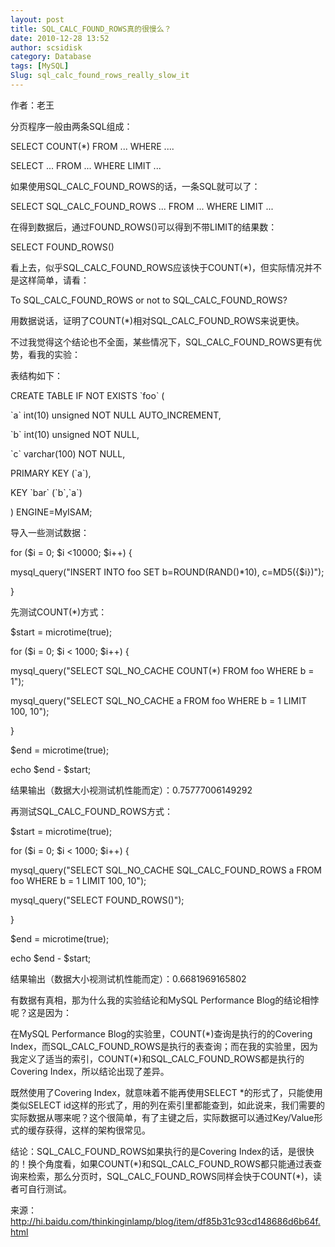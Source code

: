 ```yaml
---
layout: post
title: SQL_CALC_FOUND_ROWS真的很慢么？
date: 2010-12-28 13:52
author: scsidisk
category: Database
tags: [MySQL]
Slug: sql_calc_found_rows_really_slow_it
---
```


作者：老王

分页程序一般由两条SQL组成：

SELECT COUNT(\*) FROM ... WHERE ....

SELECT ... FROM ... WHERE LIMIT ...

如果使用SQL\_CALC\_FOUND\_ROWS的话，一条SQL就可以了：

SELECT SQL\_CALC\_FOUND\_ROWS ... FROM ... WHERE LIMIT ...

在得到数据后，通过FOUND\_ROWS()可以得到不带LIMIT的结果数：

SELECT FOUND\_ROWS()

看上去，似乎SQL\_CALC\_FOUND\_ROWS应该快于COUNT(\*)，但实际情况并不是这样简单，请看：

To SQL\_CALC\_FOUND\_ROWS or not to SQL\_CALC\_FOUND\_ROWS?

用数据说话，证明了COUNT(\*)相对SQL\_CALC\_FOUND\_ROWS来说更快。

不过我觉得这个结论也不全面，某些情况下，SQL\_CALC\_FOUND\_ROWS更有优势，看我的实验：

表结构如下：

CREATE TABLE IF NOT EXISTS \`foo\` (

\`a\` int(10) unsigned NOT NULL AUTO\_INCREMENT,

\`b\` int(10) unsigned NOT NULL,

\`c\` varchar(100) NOT NULL,

PRIMARY KEY (\`a\`),

KEY \`bar\` (\`b\`,\`a\`)

) ENGINE=MyISAM;

导入一些测试数据：

for (\$i = 0; \$i \<10000; \$i++) {

mysql\_query("INSERT INTO foo SET b=ROUND(RAND()\*10), c=MD5({\$i})");

}

先测试COUNT(\*)方式：

\$start = microtime(true);

for (\$i = 0; \$i \< 1000; \$i++) {

mysql\_query("SELECT SQL\_NO\_CACHE COUNT(\*) FROM foo WHERE b = 1");

mysql\_query("SELECT SQL\_NO\_CACHE a FROM foo WHERE b = 1 LIMIT 100,
10");

}

\$end = microtime(true);

echo \$end - \$start;

结果输出（数据大小视测试机性能而定）：0.75777006149292

再测试SQL\_CALC\_FOUND\_ROWS方式：

\$start = microtime(true);

for (\$i = 0; \$i \< 1000; \$i++) {

mysql\_query("SELECT SQL\_NO\_CACHE SQL\_CALC\_FOUND\_ROWS a FROM foo
WHERE b = 1 LIMIT 100, 10");

mysql\_query("SELECT FOUND\_ROWS()");

}

\$end = microtime(true);

echo \$end - \$start;

结果输出（数据大小视测试机性能而定）：0.6681969165802

有数据有真相，那为什么我的实验结论和MySQL Performance
Blog的结论相悖呢？这是因为：

在MySQL Performance Blog的实验里，COUNT(\*)查询是执行的的Covering
Index，而SQL\_CALC\_FOUND\_ROWS是执行的表查询；而在我的实验里，因为我定义了适当的索引，COUNT(\*)和SQL\_CALC\_FOUND\_ROWS都是执行的Covering
Index，所以结论出现了差异。

既然使用了Covering Index，就意味着不能再使用SELECT
\*的形式了，只能使用类似SELECT
id这样的形式了，用的列在索引里都能查到，如此说来，我们需要的实际数据从哪来呢？这个很简单，有了主键之后，实际数据可以通过Key/Value形式的缓存获得，这样的架构很常见。

结论：SQL\_CALC\_FOUND\_ROWS如果执行的是Covering
Index的话，是很快的！换个角度看，如果COUNT(\*)和SQL\_CALC\_FOUND\_ROWS都只能通过表查询来检索，那么分页时，SQL\_CALC\_FOUND\_ROWS同样会快于COUNT(\*)，读者可自行测试。

来源：http://hi.baidu.com/thinkinginlamp/blog/item/df85b31c93cd148686d6b64f.html
